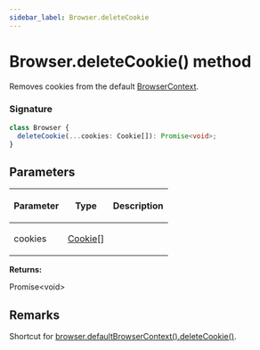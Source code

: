 ```yaml
---
sidebar_label: Browser.deleteCookie
---
```


# Browser.deleteCookie() method

Removes cookies from the default [BrowserContext](./puppeteer.browsercontext.md).

### Signature

```typescript
class Browser {
  deleteCookie(...cookies: Cookie[]): Promise<void>;
}
```

## Parameters

<table><thead><tr><th>

Parameter

</th><th>

Type

</th><th>

Description

</th></tr></thead>
<tbody><tr><td>

cookies

</td><td>

[Cookie](./puppeteer.cookie.md)\[\]

</td><td>

</td></tr>
</tbody></table>

**Returns:**

Promise&lt;void&gt;

## Remarks

Shortcut for [browser.defaultBrowserContext().deleteCookie()](./puppeteer.browsercontext.deletecookie.md).
